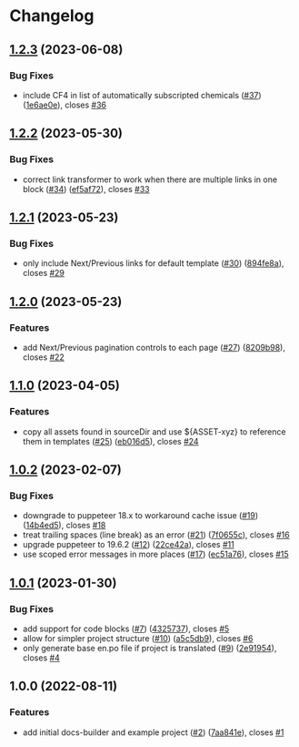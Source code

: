 # Changelog

## [1.2.3](https://github.com/climateinteractive/docs-builder/compare/docs-builder-v1.2.2...docs-builder-v1.2.3) (2023-06-08)


### Bug Fixes

* include CF4 in list of automatically subscripted chemicals ([#37](https://github.com/climateinteractive/docs-builder/issues/37)) ([1e6ae0e](https://github.com/climateinteractive/docs-builder/commit/1e6ae0edcb55d10239ca6179e04f8782ad208dec)), closes [#36](https://github.com/climateinteractive/docs-builder/issues/36)

## [1.2.2](https://github.com/climateinteractive/docs-builder/compare/docs-builder-v1.2.1...docs-builder-v1.2.2) (2023-05-30)


### Bug Fixes

* correct link transformer to work when there are multiple links in one block ([#34](https://github.com/climateinteractive/docs-builder/issues/34)) ([ef5af72](https://github.com/climateinteractive/docs-builder/commit/ef5af721fbd2e6802e270913308af67436cfd8a7)), closes [#33](https://github.com/climateinteractive/docs-builder/issues/33)

## [1.2.1](https://github.com/climateinteractive/docs-builder/compare/docs-builder-v1.2.0...docs-builder-v1.2.1) (2023-05-23)


### Bug Fixes

* only include Next/Previous links for default template ([#30](https://github.com/climateinteractive/docs-builder/issues/30)) ([894fe8a](https://github.com/climateinteractive/docs-builder/commit/894fe8aa994c18002bad8436bc6fa38d65dc945d)), closes [#29](https://github.com/climateinteractive/docs-builder/issues/29)

## [1.2.0](https://github.com/climateinteractive/docs-builder/compare/docs-builder-v1.1.0...docs-builder-v1.2.0) (2023-05-23)


### Features

* add Next/Previous pagination controls to each page ([#27](https://github.com/climateinteractive/docs-builder/issues/27)) ([8209b98](https://github.com/climateinteractive/docs-builder/commit/8209b989d72ac8b02c904290988329a371dfec8e)), closes [#22](https://github.com/climateinteractive/docs-builder/issues/22)

## [1.1.0](https://github.com/climateinteractive/docs-builder/compare/docs-builder-v1.0.2...docs-builder-v1.1.0) (2023-04-05)


### Features

* copy all assets found in sourceDir and use ${ASSET-xyz} to reference them in templates ([#25](https://github.com/climateinteractive/docs-builder/issues/25)) ([eb016d5](https://github.com/climateinteractive/docs-builder/commit/eb016d51af421093d1a3ec802ec03521d8974ab1)), closes [#24](https://github.com/climateinteractive/docs-builder/issues/24)

## [1.0.2](https://github.com/climateinteractive/docs-builder/compare/docs-builder-v1.0.1...docs-builder-v1.0.2) (2023-02-07)


### Bug Fixes

* downgrade to puppeteer 18.x to workaround cache issue ([#19](https://github.com/climateinteractive/docs-builder/issues/19)) ([14b4ed5](https://github.com/climateinteractive/docs-builder/commit/14b4ed5654b9804b7a7e474064df5fdeaf3633f6)), closes [#18](https://github.com/climateinteractive/docs-builder/issues/18)
* treat trailing spaces (line break) as an error ([#21](https://github.com/climateinteractive/docs-builder/issues/21)) ([7f0655c](https://github.com/climateinteractive/docs-builder/commit/7f0655c6b1b65dbae574c82fc47fc986af1b1a84)), closes [#16](https://github.com/climateinteractive/docs-builder/issues/16)
* upgrade puppeteer to 19.6.2 ([#12](https://github.com/climateinteractive/docs-builder/issues/12)) ([22ce42a](https://github.com/climateinteractive/docs-builder/commit/22ce42a2961a1965b1ad802eaa4631c652358889)), closes [#11](https://github.com/climateinteractive/docs-builder/issues/11)
* use scoped error messages in more places ([#17](https://github.com/climateinteractive/docs-builder/issues/17)) ([ec51a76](https://github.com/climateinteractive/docs-builder/commit/ec51a7650e80c8bb04c31acda906b2473a88ecce)), closes [#15](https://github.com/climateinteractive/docs-builder/issues/15)

## [1.0.1](https://github.com/climateinteractive/docs-builder/compare/docs-builder-v1.0.0...docs-builder-v1.0.1) (2023-01-30)


### Bug Fixes

* add support for code blocks ([#7](https://github.com/climateinteractive/docs-builder/issues/7)) ([4325737](https://github.com/climateinteractive/docs-builder/commit/43257371fcc01ca6043f76cfd507648522464690)), closes [#5](https://github.com/climateinteractive/docs-builder/issues/5)
* allow for simpler project structure ([#10](https://github.com/climateinteractive/docs-builder/issues/10)) ([a5c5db9](https://github.com/climateinteractive/docs-builder/commit/a5c5db98c4a2720b2137ea01c10a931175143024)), closes [#6](https://github.com/climateinteractive/docs-builder/issues/6)
* only generate base en.po file if project is translated ([#9](https://github.com/climateinteractive/docs-builder/issues/9)) ([2e91954](https://github.com/climateinteractive/docs-builder/commit/2e919545dad9efc29296c4529fb13f4949178fda)), closes [#4](https://github.com/climateinteractive/docs-builder/issues/4)

## 1.0.0 (2022-08-11)


### Features

* add initial docs-builder and example project ([#2](https://github.com/climateinteractive/docs-builder/issues/2)) ([7aa841e](https://github.com/climateinteractive/docs-builder/commit/7aa841ec77bc16e317af10c3eef921b47a3725c9)), closes [#1](https://github.com/climateinteractive/docs-builder/issues/1)
